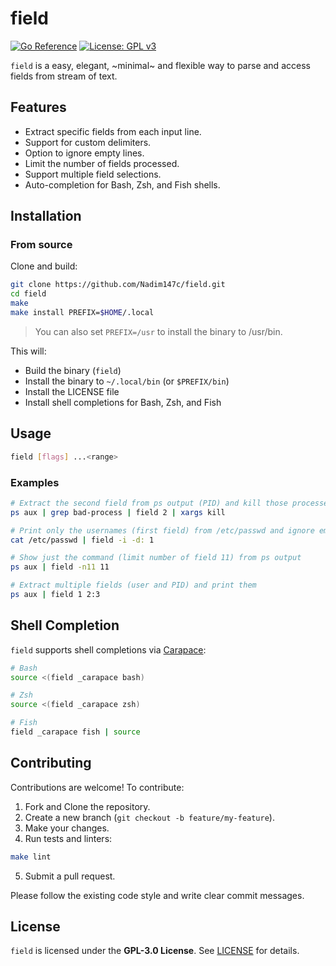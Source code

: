 # field

[![Go Reference](https://pkg.go.dev/badge/github.com/Nadim147c/field.svg)](https://pkg.go.dev/github.com/Nadim147c/field)
[![License: GPL v3](https://img.shields.io/badge/License-GPLv3-blue.svg)](https://www.gnu.org/licenses/gpl-3.0.en.html)

`field` is a easy, elegant, ~minimal~ and flexible way to parse and access fields
from stream of text.

## Features

- Extract specific fields from each input line.
- Support for custom delimiters.
- Option to ignore empty lines.
- Limit the number of fields processed.
- Support multiple field selections.
- Auto-completion for Bash, Zsh, and Fish shells.

## Installation

### From source

Clone and build:

```bash
git clone https://github.com/Nadim147c/field.git
cd field
make
make install PREFIX=$HOME/.local
```

> You can also set `PREFIX=/usr` to install the binary to /usr/bin.

This will:

- Build the binary (`field`)
- Install the binary to `~/.local/bin` (or `$PREFIX/bin`)
- Install the LICENSE file
- Install shell completions for Bash, Zsh, and Fish

## Usage

```bash
field [flags] ...<range>
```

### Examples

```bash
# Extract the second field from ps output (PID) and kill those processes
ps aux | grep bad-process | field 2 | xargs kill

# Print only the usernames (first field) from /etc/passwd and ignore empty lines
cat /etc/passwd | field -i -d: 1

# Show just the command (limit number of field 11) from ps output
ps aux | field -n11 11

# Extract multiple fields (user and PID) and print them
ps aux | field 1 2:3
```

## Shell Completion

`field` supports shell completions via [Carapace](https://github.com/carapace-sh/carapace):

```bash
# Bash
source <(field _carapace bash)

# Zsh
source <(field _carapace zsh)

# Fish
field _carapace fish | source
```

## Contributing

Contributions are welcome! To contribute:

1. Fork and Clone the repository.
2. Create a new branch (`git checkout -b feature/my-feature`).
3. Make your changes.
4. Run tests and linters:

```bash
make lint
```

5. Submit a pull request.

Please follow the existing code style and write clear commit messages.

## License

`field` is licensed under the **GPL-3.0 License**. See [LICENSE](LICENSE) for details.
